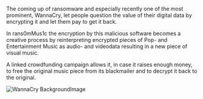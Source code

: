 

The coming up of ransomware and especially recently one of the most prominent, WannaCry, 
let people question the value of their digital data by encrypting it and let them pay to get it back.

In rans0mMus1c the encryption by this malicious software becomes a creative process by reinterpreting encrypted pieces 
of Pop- and Entertainment Music as audio- and videodata resulting in a new piece of visual music.

A linked crowdfunding campaign allows it, in case it raises enough money, 
to free the original music piece from its blackmailer and to decrypt it back to the original.


![WannaCry BackgroundImage](https://raw.githubusercontent.com/digital3mpire/SUPER-INFORMATION-HIGH-MARKET/master/damiantdziwis/rans0mMus1c/%40WanaDecryptor%40.bmp)
